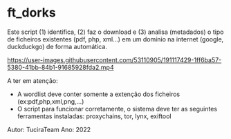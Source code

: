 # ft_dorks

Este script (1) identifica, (2) faz o download e (3) analisa (metadados) o tipo de ficheiros existentes (pdf, php, xml...) em um domínio na internet (google, duckduckgo) de forma automática.

https://user-images.githubusercontent.com/53110905/191117429-1ff6ba57-5380-41bb-84b1-91685928fda2.mp4


A ter em atenção:
- A wordlist deve conter somente a extenção dos ficheiros (ex:pdf,php,xml,png,...)				                   
- O script para funcionar corretamente, o sistema deve ter as seguintes ferramentas instaladas: proxychains, tor, lynx, exiftool

Autor: TuciraTeam
Ano: 2022




